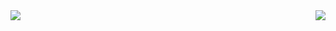 <img align="left" src="https://github-readme-stats.vercel.app/api?username=Moniq-muli&include_all_commits=true&count_private-true&custom_title=Moniq'%20GitHub%20Stats&line_height=30&show_icons=true&hide_border=true&bg_color=184450&title_color=efb752&icon_color=efb752&text_color=70bed9">
<img align="right" src="https://github-readme-stats.vercel.app/api/top-langs/?username=Moniq-muli&layout=compact">
